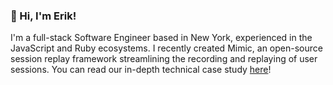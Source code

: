 ### 👋 Hi, I'm Erik!

I'm a full-stack Software Engineer based in New York, experienced in the JavaScript and Ruby ecosystems. I recently created Mimic, an open-source session replay framework streamlining the recording and replaying of user sessions. You can read our in-depth technical case study [here](https://www.mimic-replay.com)!
